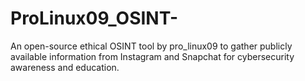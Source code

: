 # ProLinux09_OSINT-
An open-source ethical OSINT tool by pro_linux09 to gather publicly available information from Instagram and Snapchat for cybersecurity awareness and education.
